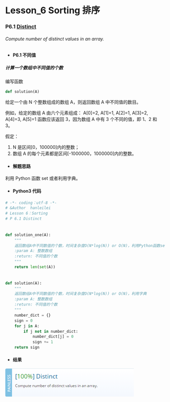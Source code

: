 # Lesson_6 Sorting 排序

### P6.1 [Distinct](https://app.codility.com/programmers/lessons/2-arrays/distinct/)

###### Compute number of distinct values in an array.

- #### P6.1 不同值

##### 计算一个数组中不同值的个数

编写函数

```python
def solution(A)
```

给定一个由 N 个整数组成的数组 A，则返回数组 A 中不同值的数目。

例如，给定的数组 A 由六个元素组成：
A[0]=2, A[1]=1, A[2]=1, A[3]=2, A[4]=3, A[5]=1
函数应该返回 3，因为数组 A 中有 3 个不同的值，即 1、2 和 3。

假定：

1.  N 是区间[0，100000]内的整数；
2.  数组 A 的每个元素都是区间[-1000000，1000000]内的整数。

- #### 解题思路

利用 Python 函数 set 或者利用字典。

- #### Python3 代码

```python
# -*- coding：utf-8 -*-
# &Author  hanleilei
# Lesson 6：Sorting
# P 6.1 Distinct


def solution_one(A):
    """
    返回数组A中不同数值的个数，时间复杂度O(N*log(N)) or O(N)，利用Python函数set
    :param A: 整数数组
    :return: 不同值的个数
    """
    return len(set(A))


def solution(A):
    """
    返回数组A中不同数值的个数，时间复杂度O(N*log(N)) or O(N)，利用字典
    :param A: 整数数组
    :return: 不同值的个数
    """
    number_dict = {}
    sign = 0
    for j in A:
        if j not in number_dict:
            number_dict[j] = 0
            sign += 1
    return sign
```

- #### 结果

![image](https://github.com/hanleilei/codility_lession/blob/master/L6_Sorting/6.1.png)

